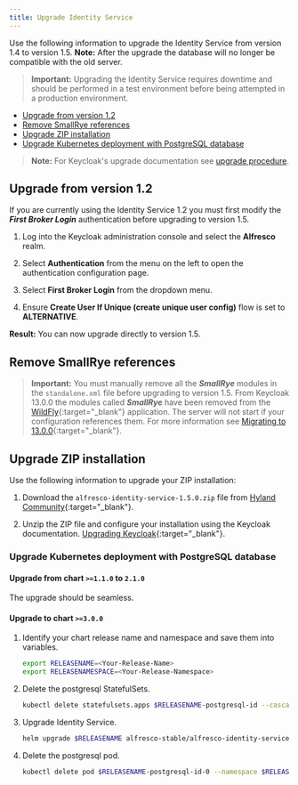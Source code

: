 ```yaml
---
title: Upgrade Identity Service
---
```


Use the following information to upgrade the Identity Service from version 1.4 to version 1.5. **Note:** After the upgrade the database will no longer be compatible with the old server.

> **Important:** Upgrading the Identity Service requires downtime and should be performed in a test environment before being attempted in a production environment.

* [Upgrade from version 1.2](#upgrade-from-version-1.2)
* [Remove SmallRye references](#remove-smallrye-references)
* [Upgrade ZIP installation](#upgrade-a-zip-distribution-installation)  
* [Upgrade Kubernetes deployment with PostgreSQL database](#upgrade-a-kubernetes-deployment-with-postgresql-database)  

> **Note:** For Keycloak's upgrade documentation see [upgrade procedure](https://www.keycloak.org/docs/latest/upgrading/).

## Upgrade from version 1.2

If you are currently using the Identity Service 1.2 you must first modify the **_First Broker Login_** authentication before upgrading to version 1.5.

1. Log into the Keycloak administration console and select the **Alfresco** realm.

2. Select **Authentication** from the menu on the left to open the authentication configuration page.

3. Select **First Broker Login** from the dropdown menu.

4. Ensure **Create User If Unique (create unique user config)** flow is set to **ALTERNATIVE**.

**Result:** You can now upgrade directly to version 1.5.

## Remove SmallRye references

> **Important:** You must manually remove all the **_SmallRye_** modules in the `standalone.xml` file before upgrading to version 1.5. From Keycloak 13.0.0 the modules called **_SmallRye_** have been removed from the [WildFly](#https://www.wildfly.org/){:target="_blank"} application. The server will not start if your configuration references them. For more information see [Migrating to 13.0.0](https://www.keycloak.org/docs/latest/upgrading/#migrating-to-13-0-0){:target="_blank"}.

## Upgrade ZIP installation

Use the following information to upgrade your ZIP installation:

1. Download the `alfresco-identity-service-1.5.0.zip` file from [Hyland Community](https://community.hyland.com/en/products/alfresco/release-notes/release-notes/alfresco-identity-service-version-150){:target="_blank"}.

2. Unzip the ZIP file and configure your installation using the Keycloak documentation. [Upgrading Keycloak](https://www.keycloak.org/docs/13.0/upgrading/#_upgrading){:target="_blank"}.

### Upgrade Kubernetes deployment with PostgreSQL database

#### Upgrade from chart `>=1.1.0` to `2.1.0`

The upgrade should be seamless.

#### Upgrade to chart `>=3.0.0`

1. Identify your chart release name and namespace and save them into variables.

    ```bash
    export RELEASENAME=<Your-Release-Name>
    export RELEASENAMESPACE=<Your-Release-Namespace>
    ```

2. Delete the postgresql StatefulSets.

    ```bash
    kubectl delete statefulsets.apps $RELEASENAME-postgresql-id --cascade=false --namespace $RELEASENAMESPACE
    ```

3. Upgrade Identity Service.

    ```bash
    helm upgrade $RELEASENAME alfresco-stable/alfresco-identity-service --version=3.0.0 --namespace $RELEASENAMESPACE
    ```

4. Delete the postgresql pod.

    ```bash
    kubectl delete pod $RELEASENAME-postgresql-id-0 --namespace $RELEASENAMESPACE
    ```
